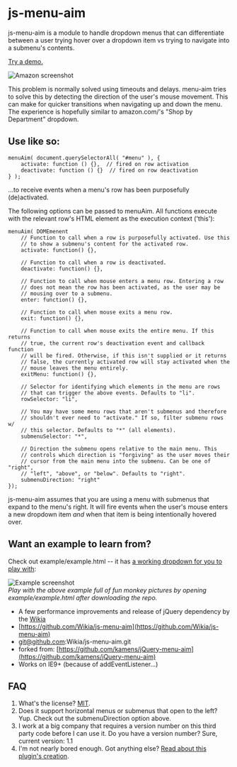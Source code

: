 js-menu-aim
===============

js-menu-aim is a module to handle dropdown menus that can differentiate
between a user trying hover over a dropdown item vs trying to navigate into
a submenu's contents.

[Try a demo.](https://rawgithub.com/Wikia/js-menu-aim/master/example/example.html)

![Amazon screenshot](https://rawgithub.com/Wikia/js-menu-aim/master/amazon.png)

This problem is normally solved using timeouts and delays. menu-aim tries to
solve this by detecting the direction of the user's mouse movement. This can
make for quicker transitions when navigating up and down the menu. The
experience is hopefully similar to amazon.com/'s "Shop by Department"
dropdown.

## Use like so:

    menuAim( document.querySelectorAll( "#menu" ), {
        activate: function () {},  // fired on row activation
        deactivate: function () {}  // fired on row deactivation
    } );

...to receive events when a menu's row has been purposefully (de)activated.

The following options can be passed to menuAim. All functions execute with
the relevant row's HTML element as the execution context ('this'):

    menuAim( DOMEmenent
        // Function to call when a row is purposefully activated. Use this
        // to show a submenu's content for the activated row.
        activate: function() {},

        // Function to call when a row is deactivated.
        deactivate: function() {},

        // Function to call when mouse enters a menu row. Entering a row
        // does not mean the row has been activated, as the user may be
        // mousing over to a submenu.
        enter: function() {},

        // Function to call when mouse exits a menu row.
        exit: function() {},

        // Function to call when mouse exits the entire menu. If this returns
        // true, the current row's deactivation event and callback function
        // will be fired. Otherwise, if this isn't supplied or it returns
        // false, the currently activated row will stay activated when the
        // mouse leaves the menu entirely.
        exitMenu: function() {},

        // Selector for identifying which elements in the menu are rows
        // that can trigger the above events. Defaults to "li".
        rowSelector: "li",

        // You may have some menu rows that aren't submenus and therefore
        // shouldn't ever need to "activate." If so, filter submenu rows w/
        // this selector. Defaults to "*" (all elements).
        submenuSelector: "*",

        // Direction the submenu opens relative to the main menu. This
        // controls which direction is "forgiving" as the user moves their
        // cursor from the main menu into the submenu. Can be one of "right",
        // "left", "above", or "below". Defaults to "right".
        submenuDirection: "right"
    });

js-menu-aim assumes that you are using a menu with submenus that expand
to the menu's right. It will fire events when the user's mouse enters a new
dropdown item *and* when that item is being intentionally hovered over.

## Want an example to learn from?

Check out example/example.html -- it has [a working dropdown for you to play with](https://rawgithub.com/Wikia/js-menu-aimmaster/example/example.html):

![Example screenshot](https://raw.github.com/kamens/jQuery-menu-aim/master/example.png)<br>
_Play with the above example full of fun monkey pictures by opening example/example.html after downloading the repo._


* A few performance improvements and release of jQuery dependency by the [Wikia](http://www.wikia.com)
* [https://github.com/Wikia/js-menu-aim](https://github.com/Wikia/js-menu-aim)
* git@github.com:Wikia/js-menu-aim.git
* forked from: [https://github.com/kamens/jQuery-menu-aim](https://github.com/kamens/jQuery-menu-aim)
* Works on IE9+ (because of addEventListener...)


## FAQ

1. What's the license? [MIT](http://en.wikipedia.org/wiki/MIT_License).
2. Does it support horizontal menus or submenus that open to the left? Yup. Check out the submenuDirection option above.
3. I work at a big company that requires a version number on this third party code before I can use it. Do you have a version number? Sure, current version: 1.1
4. I'm not nearly bored enough. Got anything else? [Read about this plugin's creation](http://bjk5.com/post/44698559168/breaking-down-amazons-mega-dropdown).
